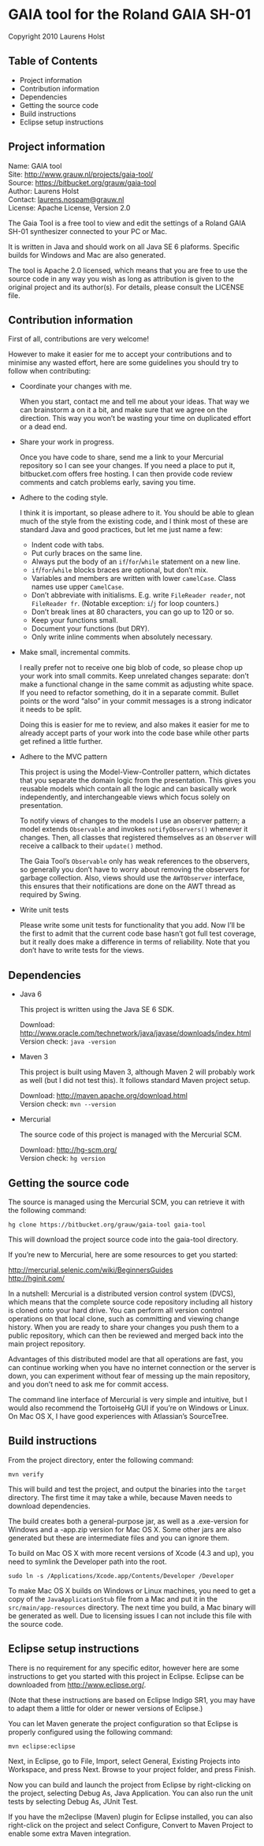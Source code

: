 GAIA tool for the Roland GAIA SH-01
===================================

Copyright 2010 Laurens Holst

Table of Contents
-----------------

- Project information
- Contribution information
- Dependencies
- Getting the source code
- Build instructions
- Eclipse setup instructions


Project information
-------------------

Name: GAIA tool  
Site: <http://www.grauw.nl/projects/gaia-tool/>  
Source: <https://bitbucket.org/grauw/gaia-tool>  
Author: Laurens Holst  
Contact: <laurens.nospam@grauw.nl>  
License: Apache License, Version 2.0

The Gaia Tool is a free tool to view and edit the settings of a Roland GAIA
SH-01 synthesizer connected to your PC or Mac.

It is written in Java and should work on all Java SE 6 plaforms. Specific
builds for Windows and Mac are also generated.

The tool is Apache 2.0 licensed, which means that you are free to use the source
code in any way you wish as long as attribution is given to the original project
and its author(s). For details, please consult the LICENSE file.


Contribution information
------------------------

First of all, contributions are very welcome!

However to make it easier for me to accept your contributions and to minimise
any wasted effort, here are some guidelines you should try to follow when
contributing:

  * Coordinate your changes with me.
    
    When you start, contact me and tell me about your ideas. That way we can
    brainstorm a on it a bit, and make sure that we agree on the direction.
    This way you won’t be wasting your time on duplicated effort or a dead end.

  * Share your work in progress.
    
    Once you have code to share, send me a link to your Mercurial repository so
    I can see your changes. If you need a place to put it, bitbucket.com offers
    free hosting. I can then provide code review comments and catch problems
    early, saving you time.

  * Adhere to the coding style.

    I think it is important, so please adhere to it. You should be able to glean
    much of the style from the existing code, and I think most of these are
    standard Java and good practices, but let me just name a few:
    
      - Indent code with tabs.
      - Put curly braces on the same line.
      - Always put the body of an `if`/`for`/`while` statement on a new line.
      - `if`/`for`/`while` blocks braces are optional, but don’t mix.
      - Variables and members are written with lower `camelCase`. Class names
        use upper `CamelCase`.
      - Don’t abbreviate with initialisms. E.g. write `FileReader reader`, not
        `FileReader fr`. (Notable exception: `i`/`j` for loop counters.)
      - Don’t break lines at 80 characters, you can go up to 120 or so.
      - Keep your functions small.
      - Document your functions (but DRY).
      - Only write inline comments when absolutely necessary.

  * Make small, incremental commits.
    
    I really prefer not to receive one big blob of code, so please chop up your
    work into small commits. Keep unrelated changes separate: don’t make a
    functional change in the same commit as adjusting white space. If you need
    to refactor something, do it in a separate commit. Bullet points or the word
    “also” in your commit messages is a strong indicator it needs to be split.
    
    Doing this is easier for me to review, and also makes it easier for me to
    already accept parts of your work into the code base while other parts get
    refined a little further.

  * Adhere to the MVC pattern
    
    This project is using the Model-View-Controller pattern, which dictates that
    you separate the domain logic from the presentation. This gives you reusable
    models which contain all the logic and can basically work independently, and
    interchangeable views which focus solely on presentation.
    
    To notify views of changes to the models I use an observer pattern; a model
    extends `Observable` and invokes `notifyObservers()` whenever it changes.
    Then, all classes that registered themselves as an `Observer` will receive a
    callback to their `update()` method.
    
    The Gaia Tool’s `Observable` only has weak references to the observers, so
    generally you don’t have to worry about removing the observers for garbage
    collection. Also, views should use the `AWTObserver` interface, this ensures
    that their notifications are done on the AWT thread as required by Swing.

* Write unit tests
    
    Please write some unit tests for functionality that you add. Now I’ll be the
    first to admit that the current code base hasn’t got full test coverage, but
    it really does make a difference in terms of reliability. Note that you
    don’t have to write tests for the views.


Dependencies
------------

  * Java 6
    
    This project is written using the Java SE 6 SDK.
    
    Download: <http://www.oracle.com/technetwork/java/javase/downloads/index.html>  
    Version check: `java -version`

  * Maven 3
    
    This project is built using Maven 3, although Maven 2 will probably work as
    well (but I did not test this). It follows standard Maven project setup.
    
    Download: <http://maven.apache.org/download.html>  
    Version check: `mvn --version`

  * Mercurial
    
    The source code of this project is managed with the Mercurial SCM.
    
    Download: <http://hg-scm.org/>  
    Version check: `hg version`


Getting the source code
-----------------------

The source is managed using the Mercurial SCM, you can retrieve it with the
following command:

    hg clone https://bitbucket.org/grauw/gaia-tool gaia-tool

This will download the project source code into the gaia-tool directory.

If you’re new to Mercurial, here are some resources to get you started:

  <http://mercurial.selenic.com/wiki/BeginnersGuides>  
  <http://hginit.com/>

In a nutshell: Mercurial is a distributed version control system (DVCS), which
means that the complete source code repository including all history is cloned
onto your hard drive. You can perform all version control operations on that
local clone, such as committing and viewing change history. When you are ready
to share your changes you push them to a public repository, which can then be
reviewed and merged back into the main project repository.

Advantages of this distributed model are that all operations are fast, you can
continue working when you have no internet connection or the server is down, you
can experiment without fear of messing up the main repository, and you don’t
need to ask me for commit access.

The command line interface of Mercurial is very simple and intuitive, but I
would also recommend the TortoiseHg GUI if you’re on Windows or Linux. On
Mac OS X, I have good experiences with Atlassian’s SourceTree.


Build instructions
------------------

From the project directory, enter the following command:

    mvn verify

This will build and test the project, and output the binaries into the `target`
directory. The first time it may take a while, because Maven needs to download
dependencies.

The build creates both a general-purpose jar, as well as a .exe-version for
Windows and a -app.zip version for Mac OS X. Some other jars are also generated
but these are intermediate files and you can ignore them.

To build on Mac OS X with more recent versions of Xcode (4.3 and up), you need
to symlink the Developer path into the root.

    sudo ln -s /Applications/Xcode.app/Contents/Developer /Developer

To make Mac OS X builds on Windows or Linux machines, you need to get a copy of
the `JavaApplicationStub` file from a Mac and put it in the
`src/main/app-resources` directory. The next time you build, a Mac binary will
be generated as well. Due to licensing issues I can not include this file with
the source code.


Eclipse setup instructions
--------------------------

There is no requirement for any specific editor, however here are some
instructions to get you started with this project in Eclipse. Eclipse can be
downloaded from <http://www.eclipse.org/>.

(Note that these instructions are based on Eclipse Indigo SR1, you may have to
adapt them a little for older or newer versions of Eclipse.)

You can let Maven generate the project configuration so that Eclipse is
properly configured using the following command:

    mvn eclipse:eclipse

Next, in Eclipse, go to File, Import, select General, Existing Projects into
Workspace, and press Next. Browse to your project folder, and press Finish.

Now you can build and launch the project from Eclipse by right-clicking on
the project, selecting Debug As, Java Application. You can also run the
unit tests by selecting Debug As, JUnit Test.

If you have the m2eclipse (Maven) plugin for Eclipse installed, you can also
right-click on the project and select Configure, Convert to Maven Project
to enable some extra Maven integration.
